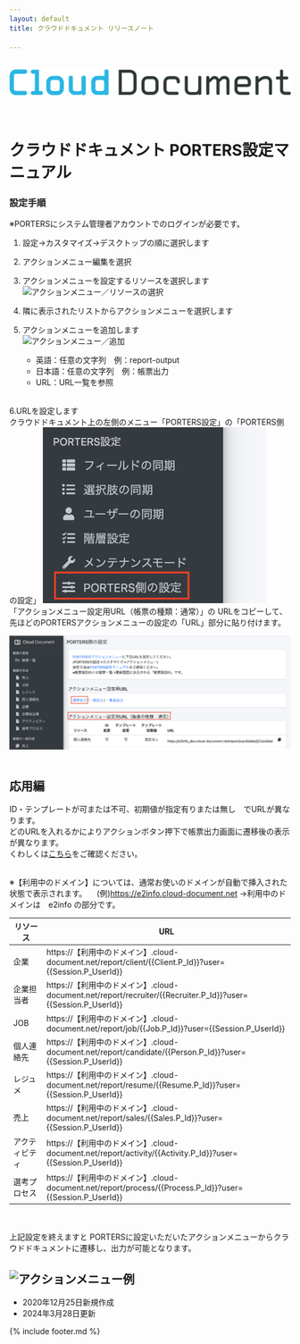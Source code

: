 ```yaml
---
layout: default
title: クラウドドキュメント リリースノート

---
```


<br>
<div align="center">
<img src="images/logo-type.png" alt="クラウドドキュメント" title="クラウドドキュメント">
</div>
<br><br>

# クラウドドキュメント PORTERS設定マニュアル


### 設定手順

※PORTERSにシステム管理者アカウントでのログインが必要です。

1. 設定→カスタマイズ→デスクトップの順に選択します
2. アクションメニュー編集を選択
3. アクションメニューを設定するリソースを選択します
   ![アクションメニュー／リソースの選択](images/hrbc/hrbc_actionmenu_2.png)
   
4. 隣に表示されたリストからアクションメニューを選択します<br>
5. アクションメニューを追加します<br>
   ![アクションメニュー／追加](images/hrbc/hrbc_actionmenu_3.png)<br>
   
    * 英語：任意の文字列　例：report-output
    * 日本語：任意の文字列　例：帳票出力
    * URL：URL一覧を参照
<br>
6.URLを設定します<br>
クラウドドキュメント上の左側のメニュー「PORTERS設定」の「PORTERS側の設定」
<img src="images/hrbc/hrbc_actionmenu_4.png" width="400px">
<br>
「アクションメニュー設定用URL（帳票の種類：通常）」の
URLをコピーして、先ほどのPORTERSアクションメニューの設定の「URL」部分に貼り付けます。

![PORTERS側の設定](images/hrbc/hrbc_actionmenu_5.png)<br><br>

## 応用編
ID・テンプレートが可または不可、初期値が指定有りまたは無し　でURLが異なります。<br>
どのURLを入れるかによりアクションボタン押下で帳票出力画面に遷移後の表示が異なります。<br>
くわしくは[こちら](https://e2info.github.io/cloudreport-docs/manual/admin.html#dl_sp_2)をご確認ください。<br><br>

※【利用中のドメイン】については、通常お使いのドメインが自動で挿入された状態で表示されます。
　(例)https://e2info.cloud-document.net →利用中のドメインは　e2info の部分です。

|リソース|URL|
|-----|-----|
|企業|https://【利用中のドメイン】.cloud-document.net/report/client/\{\{Client.P_Id\}\}?user=\{\{Session.P_UserId\}\}|
|企業担当者|https://【利用中のドメイン】.cloud-document.net/report/recruiter/\{\{Recruiter.P_Id\}\}?user=\{\{Session.P_UserId\}\}|
|JOB|https://【利用中のドメイン】.cloud-document.net/report/job/\{\{Job.P_Id\}\}?user=\{\{Session.P_UserId\}\}|
|個人連絡先|https://【利用中のドメイン】.cloud-document.net/report/candidate/\{\{Person.P_Id\}\}?user=\{\{Session.P_UserId\}\}|
|レジュメ|https://【利用中のドメイン】.cloud-document.net/report/resume/\{\{Resume.P_Id\}\}?user=\{\{Session.P_UserId\}\}|
|売上|https://【利用中のドメイン】.cloud-document.net/report/sales/\{\{Sales.P_Id\}\}?user=\{\{Session.P_UserId\}\}|
|アクティビティ|https://【利用中のドメイン】.cloud-document.net/report/activity/\{\{Activity.P_Id\}\}?user=\{\{Session.P_UserId\}\}|
|選考プロセス|https://【利用中のドメイン】.cloud-document.net/report/process/\{\{Process.P_Id\}\}?user=\{\{Session.P_UserId\}\}|

<br><br>
上記設定を終えますと
PORTERSに設定いただいたアクションメニューからクラウドドキュメントに遷移し、出力が可能となります。

![アクションメニュー例](images/hrbc/hrbc_actionmenu_1.png)
-----
* 2020年12月25日新規作成
* 2024年3月28日更新

{% include footer.md %}
